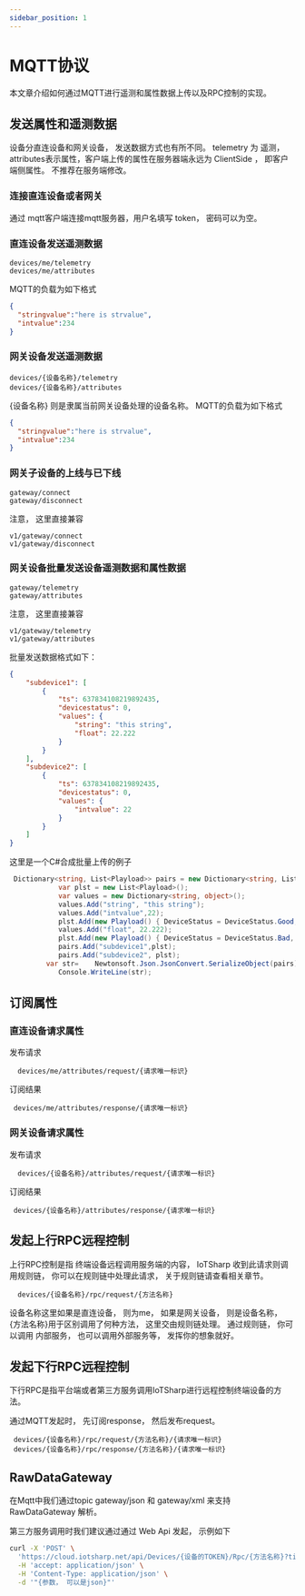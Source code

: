 ```yaml
---
sidebar_position: 1
---
```


#  MQTT协议

本文章介绍如何通过MQTT进行遥测和属性数据上传以及RPC控制的实现。 

##  发送属性和遥测数据

设备分直连设备和网关设备， 发送数据方式也有所不同。 telemetry 为 遥测， attributes表示属性，客户端上传的属性在服务器端永远为 ClientSide ， 即客户端侧属性。 不推荐在服务端修改。 

### 连接直连设备或者网关 

通过 mqtt客户端连接mqtt服务器，用户名填写 token， 密码可以为空。 


### 直连设备发送遥测数据

``` 
devices/me/telemetry
devices/me/attributes
```
 MQTT的负载为如下格式

 ```json
 {
   "stringvalue":"here is strvalue",
   "intvalue":234
 }
 ```
 
### 网关设备发送遥测数据
```
devices/{设备名称}/telemetry
devices/{设备名称}/attributes
```
 {设备名称} 则是隶属当前网关设备处理的设备名称。 
 MQTT的负载为如下格式

 ```json
 {
   "stringvalue":"here is strvalue",
   "intvalue":234
 }
 ```

### 网关子设备的上线与已下线
``` 
gateway/connect
gateway/disconnect

```

注意， 这里直接兼容 

``` 
v1/gateway/connect
v1/gateway/disconnect
``` 

### 网关设备批量发送设备遥测数据和属性数据

``` 
gateway/telemetry
gateway/attributes
```
注意， 这里直接兼容 
``` 
v1/gateway/telemetry
v1/gateway/attributes
``` 

批量发送数据格式如下：
```json
{
    "subdevice1": [
        {
            "ts": 637834108219892435,
            "devicestatus": 0,
            "values": {
                "string": "this string",
                "float": 22.222
            }
        }
    ],
    "subdevice2": [
        {
            "ts": 637834108219892435,
            "devicestatus": 0,
            "values": {
                "intvalue": 22
            }
        }
    ]
}

```
这里是一个C#合成批量上传的例子
```cs
 Dictionary<string, List<Playload>> pairs = new Dictionary<string, List<Playload>>();
            var plst = new List<Playload>();
            var values = new Dictionary<string, object>();
            values.Add("string", "this string");
            values.Add("intvalue",22);
            plst.Add(new Playload() { DeviceStatus = DeviceStatus.Good, Ticks = DateTime.Now.Ticks, Values = values });
            values.Add("float", 22.222);
            plst.Add(new Playload() { DeviceStatus = DeviceStatus.Bad, Ticks = DateTime.Now.Ticks, Values = values });
            pairs.Add("subdevice1",plst);
            pairs.Add("subdevice2", plst);
         var str=    Newtonsoft.Json.JsonConvert.SerializeObject(pairs);
            Console.WriteLine(str); 
```

 
 ##  订阅属性

 ###  直连设备请求属性

发布请求
```
  devices/me/attributes/request/{请求唯一标识}
```
订阅结果
```
 devices/me/attributes/response/{请求唯一标识}
```


 ###  网关设备请求属性

发布请求
```
  devices/{设备名称}/attributes/request/{请求唯一标识}
```
订阅结果
```
 devices/{设备名称}/attributes/response/{请求唯一标识}
```

## 发起上行RPC远程控制

上行RPC控制是指 终端设备远程调用服务端的内容， IoTSharp 收到此请求则调用规则链， 你可以在规则链中处理此请求， 关于规则链请查看相关章节。 

```
  devices/{设备名称}/rpc/request/{方法名称}
```

设备名称这里如果是直连设备， 则为me， 如果是网关设备， 则是设备名称， {方法名称}用于区别调用了何种方法， 这里交由规则链处理。 通过规则链， 你可以调用 内部服务， 也可以调用外部服务等， 发挥你的想象就好。 


##  发起下行RPC远程控制

下行RPC是指平台端或者第三方服务调用IoTSharp进行远程控制终端设备的方法。 

通过MQTT发起时， 先订阅response， 然后发布request。 
```
 devices/{设备名称}/rpc/request/{方法名称}/{请求唯一标识}
 devices/{设备名称}/rpc/response/{方法名称}/{请求唯一标识}
```


##  RawDataGateway

在Mqtt中我们通过topic   gateway/json 和 gateway/xml  来支持 RawDataGateway 解析。 



第三方服务调用时我们建议通过通过 Web Api 发起， 示例如下

```sh
curl -X 'POST' \
  'https://cloud.iotsharp.net/api/Devices/{设备的TOKEN}/Rpc/{方法名称}?timeout={超时时间}' \
  -H 'accept: application/json' \
  -H 'Content-Type: application/json' \
  -d '"{参数， 可以是json}"'

```
